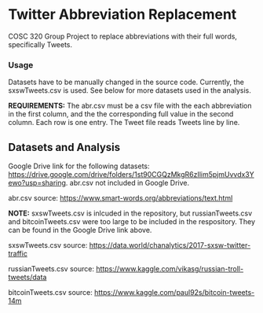 # Twitter Abbreviation Replacement
COSC 320 Group Project to replace abbreviations with their full words, specifically Tweets.

### Usage
Datasets have to be manually changed in the source code. Currently, the sxswTweets.csv is used. See below for more datasets used in the analysis.

**REQUIREMENTS:** The abr.csv must be a csv file with the each abbreviation in the first column, and the the corresponding full value in the second column. Each row is one entry. The Tweet file reads Tweets line by line.

## Datasets and Analysis

Google Drive link for the following datasets: https://drive.google.com/drive/folders/1st90CGQzMkgR6zIlim5pjmUvvdx3Yewo?usp=sharing. abr.csv not included in Google Drive.

abr.csv source: https://www.smart-words.org/abbreviations/text.html

**NOTE:** sxswTweets.csv is inlcuded in the repository, but russianTweets.csv and bitcoinTweets.csv were too large to be included in the respository. They can be found in the Google Drive link above.

sxswTweets.csv source: https://data.world/chanalytics/2017-sxsw-twitter-traffic

russianTweets.csv source: https://www.kaggle.com/vikasg/russian-troll-tweets/data

bitcoinTweets.csv source: https://www.kaggle.com/paul92s/bitcoin-tweets-14m
